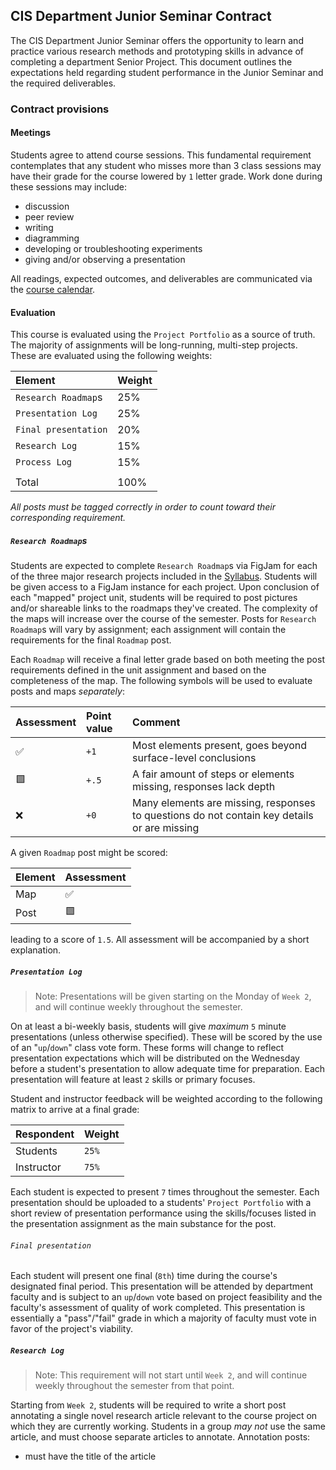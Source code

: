 ## CIS Department Junior Seminar Contract

The CIS Department Junior Seminar offers the opportunity to learn and practice various research
methods and prototyping skills in advance of completing a department Senior Project. This document
outlines the expectations held regarding student performance in the Junior Seminar and the required
deliverables.

### Contract provisions

#### Meetings

Students agree to attend course sessions. This fundamental requirement contemplates that any student
who misses more than 3 class sessions may have their grade for the course lowered by `1` letter grade.
Work done during these sessions may include:

* discussion
* peer review
* writing
* diagramming
* developing or troubleshooting experiments
* giving and/or observing a presentation

All readings, expected outcomes, and deliverables are communicated via the [course calendar](https://chompe.rs/580-schedule).

#### Evaluation

This course is evaluated using the `Project Portfolio` as a source of truth. The majority of assignments will be
long-running, multi-step projects. These are evaluated using the following weights:

|Element |Weight |
|:-------|:------|
|`Research Roadmap`s | 25% |
|`Presentation Log`  | 25% |
|`Final presentation`| 20% |
|`Research Log`      | 15% |
|`Process Log`       | 15% |
|                    |     |
|Total               |100% |

_All posts must be tagged correctly in order to count toward their corresponding requirement._

##### `Research Roadmap`s

Students are expected to complete `Research Roadmap`s via FigJam for each of the three major research projects
included in the [Syllabus](README.md). Students will be given access to a FigJam instance for each project. Upon conclusion
of each "mapped" project unit, students will be required to post pictures and/or shareable links to the roadmaps
they've created. The complexity of the maps will increase over the course of the semester. Posts for `Research Roadmap`s will 
vary by assignment; each assignment will contain the requirements for the final `Roadmap` post.

Each `Roadmap` will receive a final letter grade based on both meeting the post requirements defined in the unit assignment
and based on the completeness of the map. The following symbols will be used to evaluate posts and maps _separately_:

|Assessment |Point value | Comment |
|:----------|:-----------|:--------|
|✅        |        `+1` |Most elements present, goes beyond surface-level conclusions |
|🟩        | `+.5`       |A fair amount of steps or elements missing, responses lack depth |
|❌        |   `+0`      |Many elements are missing, responses to questions do not contain key details or are missing |

A given `Roadmap` post might be scored:

|Element | Assessment |
|:-------|:-----------|
|Map     |✅          |
|Post    |🟩          |

leading to a score of `1.5`. All assessment will be accompanied by a short explanation.

##### `Presentation Log`

> Note: Presentations will be given starting on the Monday of `Week 2`, and will continue weekly throughout the semester.

On at least a bi-weekly basis, students will give _maximum_ `5` minute presentations (unless otherwise specified). These will be scored
by the use of an "`up`/`down`" class vote form. These forms will change to reflect presentation expectations which will be distributed on
the Wednesday before a student's presentation to allow adequate time for preparation. Each presentation will feature at least `2` skills
or primary focuses.

Student and instructor feedback will be weighted according to the following matrix to arrive at a final grade:

|Respondent |Weight |
|:----------|:------|
|Students   | `25%` |
|Instructor | `75%` |

Each student is expected to present `7` times throughout the semester. Each presentation should be uploaded to a students' `Project Portfolio`
with a short review of presentation performance using the skills/focuses listed in the presentation assignment as the main substance for the post.

###### `Final presentation`

Each student will present one final (`8th`) time during the  course's designated final period. This presentation will be attended by department faculty
and is subject to an `up`/`down` vote based on project feasibility and the faculty's assessment of quality of work completed. This presentation is
essentially a "pass"/"fail" grade in which a majority of faculty must vote in favor of the project's viability.

##### `Research Log`

> Note: This requirement will not start until `Week 2`, and will continue weekly throughout the semester from that point.

Starting from `Week 2`, students will be required to write a short post annotating a single novel research article relevant to the course project on
which they are currently working. Students in a group _may not_ use the same article, and must choose separate articles to annotate. Annotation posts:

* must have the title of the article 

